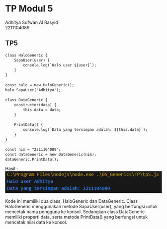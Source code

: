 
# TP Modul 5

Adhitya Sofwan Al Rasyid <br>
2211104089

## TP5

```
class HaloGeneric {
    SapaUser(user) {
        console.log(`Halo user ${user}`);
    }
}

const halo = new HaloGeneric();
halo.SapaUser("Adhitya");

class DataGeneric {
    constructor(data) {
        this.data = data;
    }

    PrintData() {
        console.log(`Data yang tersimpan adalah: ${this.data}`);
    }
}

const nim = "2211104089";
const dataGeneric = new DataGeneric(nim);
dataGeneric.PrintData();
```

Hasil :<br>
![tp5](tp5.png)

Kode ini memiliki dua class, HaloGeneric dan DataGeneric. Class HaloGeneric menggunakan metode SapaUser(user), yang berfungsi untuk mencetak nama pengguna ke konsol. Sedangkan class DataGeneric memiliki properti data, serta metode PrintData() yang berfungsi untuk mencetak nilai data ke konsol.